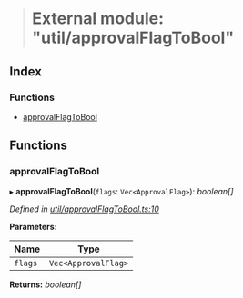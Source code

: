 > # External module: "util/approvalFlagToBool"

## Index

### Functions

* [approvalFlagToBool](_util_approvalflagtobool_.md#approvalflagtobool)

## Functions

###  approvalFlagToBool

▸ **approvalFlagToBool**(`flags`: `Vec<ApprovalFlag>`): *boolean[]*

*Defined in [util/approvalFlagToBool.ts:10](https://github.com/polkadot-js/api/blob/0323b27/packages/api-derive/src/util/approvalFlagToBool.ts#L10)*

**Parameters:**

Name | Type |
------ | ------ |
`flags` | `Vec<ApprovalFlag>` |

**Returns:** *boolean[]*